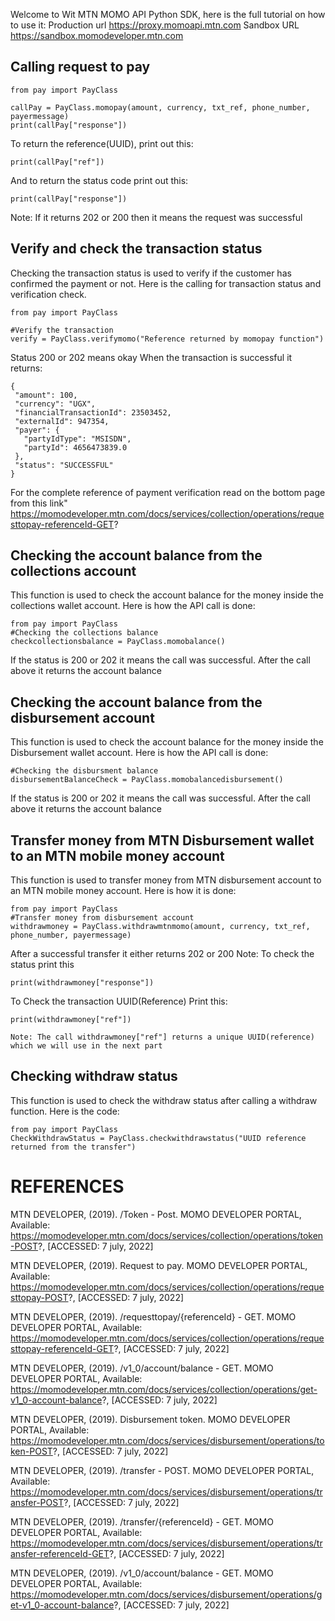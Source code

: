 Welcome to Wit MTN MOMO API Python SDK, here is the full tutorial on how to use it:
Production url https://proxy.momoapi.mtn.com
Sandbox URL https://sandbox.momodeveloper.mtn.com

## Calling request to pay 
```
from pay import PayClass

callPay = PayClass.momopay(amount, currency, txt_ref, phone_number, payermessage)
print(callPay["response"])
```
To return the reference(UUID), print out this: 
```
print(callPay["ref"]) 
```
And to return the status code print out this:
```
print(callPay["response"])
```
Note: If it returns 202 or 200 then it means the request was successful

## Verify and check the transaction status
 Checking the transaction status is used to verify if the customer has confirmed the payment or not. Here is the calling for transaction status and verification check.
 ```
 from pay import PayClass

#Verify the transaction
verify = PayClass.verifymomo("Reference returned by momopay function")
 ```
Status 200 or 202 means okay
When the transaction is successful it returns:
 ```
{
  "amount": 100,
  "currency": "UGX",
  "financialTransactionId": 23503452,
  "externalId": 947354,
  "payer": {
    "partyIdType": "MSISDN",
    "partyId": 4656473839.0
  },
  "status": "SUCCESSFUL"
}
 ```
 For the complete reference of payment verification read on the bottom page from this link"
 https://momodeveloper.mtn.com/docs/services/collection/operations/requesttopay-referenceId-GET?
 
 ## Checking the account balance from the collections account
 This function is used to check the account balance for the money inside the collections wallet account. Here is how the API call is done:
  ```
from pay import PayClass
#Checking the collections balance
checkcollectionsbalance = PayClass.momobalance()
  ```
  If the status is 200 or 202 it means the call was successful. After the call above it returns the account balance
  
## Checking the account balance from the disbursement account
  This function is used to check the account balance for the money inside the Disbursement wallet account. Here is how the API call is done:
  ```
  #Checking the disbursment balance
  disbursementBalanceCheck = PayClass.momobalancedisbursement()
  ```
   If the status is 200 or 202 it means the call was successful. After the call above it returns the account balance
   
## Transfer money from MTN Disbursement wallet to an MTN mobile money account
This function is used to transfer money from MTN disbursement account to an MTN mobile money account. Here is how it is done:

 ```
from pay import PayClass
#Transfer money from disbursement account
withdrawmoney = PayClass.withdrawmtnmomo(amount, currency, txt_ref, phone_number, payermessage)

  ```
  After a successful transfer it either returns 202 or 200
  Note: To check the status print this 
   ```
  print(withdrawmoney["response"])
  ```
  To Check the transaction UUID(Reference)
  Print this:
  ```
  print(withdrawmoney["ref"])
  ```
  
    Note: The call withdrawmoney["ref"] returns a unique UUID(reference) which we will use in the next part

## Checking withdraw status
 This function is used to check the withdraw status after calling a withdraw function. Here is the code:
 ```
 from pay import PayClass
 CheckWithdrawStatus = PayClass.checkwithdrawstatus("UUID reference returned from the transfer")
 ```
  
  
# REFERENCES
MTN DEVELOPER, (2019). /Token - Post. MOMO DEVELOPER PORTAL, Available: https://momodeveloper.mtn.com/docs/services/collection/operations/token-POST?, [ACCESSED: 7 july, 2022]

MTN DEVELOPER, (2019). Request to pay. MOMO DEVELOPER PORTAL, Available: https://momodeveloper.mtn.com/docs/services/collection/operations/requesttopay-POST?, [ACCESSED: 7 july, 2022] 

MTN DEVELOPER, (2019). /requesttopay/{referenceId} - GET. MOMO DEVELOPER PORTAL, Available: https://momodeveloper.mtn.com/docs/services/collection/operations/requesttopay-referenceId-GET?, [ACCESSED: 7 july, 2022] 

MTN DEVELOPER, (2019). /v1_0/account/balance - GET. MOMO DEVELOPER PORTAL, Available: https://momodeveloper.mtn.com/docs/services/collection/operations/get-v1_0-account-balance?, [ACCESSED: 7 july, 2022] 

MTN DEVELOPER, (2019). Disbursement token. MOMO DEVELOPER PORTAL, Available: https://momodeveloper.mtn.com/docs/services/disbursement/operations/token-POST?, [ACCESSED: 7 july, 2022]

MTN DEVELOPER, (2019). /transfer - POST. MOMO DEVELOPER PORTAL, Available: https://momodeveloper.mtn.com/docs/services/disbursement/operations/transfer-POST?, [ACCESSED: 7 july, 2022]

MTN DEVELOPER, (2019). /transfer/{referenceId} - GET. MOMO DEVELOPER PORTAL, Available: https://momodeveloper.mtn.com/docs/services/disbursement/operations/transfer-referenceId-GET?, [ACCESSED: 7 july, 2022]

MTN DEVELOPER, (2019). /v1_0/account/balance - GET. MOMO DEVELOPER PORTAL, Available: https://momodeveloper.mtn.com/docs/services/disbursement/operations/get-v1_0-account-balance?, [ACCESSED: 7 july, 2022]










 
